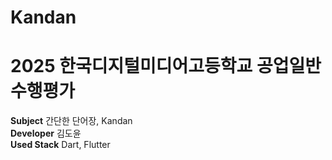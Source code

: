 # Kandan
# 2025 한국디지털미디어고등학교 공업일반 수행평가
**Subject**
간단한 단어장, Kandan  
**Developer**
김도윤  
**Used Stack**
Dart, Flutter  
